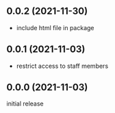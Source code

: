 0.0.2 (2021-11-30)
------------------

-   include html file in package


0.0.1 (2021-11-03)
------------------

-   restrict access to staff members


0.0.0 (2021-11-03)
------------------

initial release
